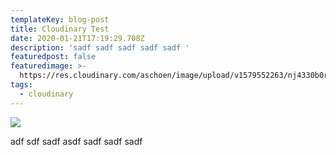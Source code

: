 ```yaml
---
templateKey: blog-post
title: Cloudinary Test
date: 2020-01-21T17:19:29.708Z
description: 'sadf sadf sadf sadf sadf '
featuredpost: false
featuredimage: >-
  https://res.cloudinary.com/aschoen/image/upload/v1579552263/nj4330b0rd4kofaoqb4j.jpg
tags:
  - cloudinary
---
```

![](https://res.cloudinary.com/aschoen/image/upload/v1579552263/nj4330b0rd4kofaoqb4j.jpg)

adf sdf sadf asdf sadf sadf sadf
